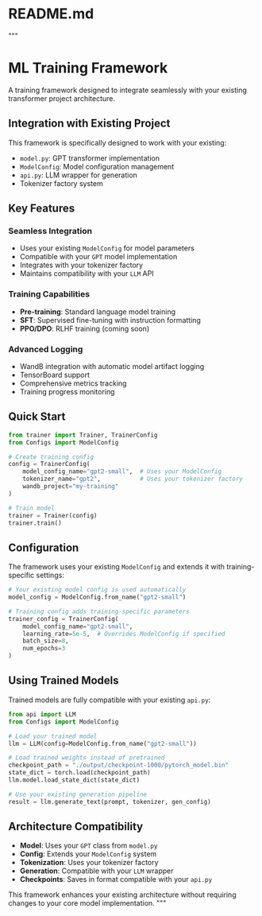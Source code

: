 
# README.md
"""
# ML Training Framework

A training framework designed to integrate seamlessly with your existing transformer project architecture.

## Integration with Existing Project

This framework is specifically designed to work with your existing:
- `model.py`: GPT transformer implementation
- `ModelConfig`: Model configuration management  
- `api.py`: LLM wrapper for generation
- Tokenizer factory system

## Key Features

### Seamless Integration
- Uses your existing `ModelConfig` for model parameters
- Compatible with your `GPT` model implementation
- Integrates with your tokenizer factory
- Maintains compatibility with your `LLM` API

### Training Capabilities
- **Pre-training**: Standard language model training
- **SFT**: Supervised fine-tuning with instruction formatting
- **PPO/DPO**: RLHF training (coming soon)

### Advanced Logging
- WandB integration with automatic model artifact logging
- TensorBoard support
- Comprehensive metrics tracking
- Training progress monitoring

## Quick Start

```python
from trainer import Trainer, TrainerConfig
from Configs import ModelConfig

# Create training config
config = TrainerConfig(
    model_config_name="gpt2-small",  # Uses your ModelConfig
    tokenizer_name="gpt2",           # Uses your tokenizer factory
    wandb_project="my-training"
)

# Train model
trainer = Trainer(config)
trainer.train()
```

## Configuration

The framework uses your existing `ModelConfig` and extends it with training-specific settings:

```python
# Your existing model config is used automatically
model_config = ModelConfig.from_name("gpt2-small")

# Training config adds training-specific parameters
trainer_config = TrainerConfig(
    model_config_name="gpt2-small",
    learning_rate=5e-5,  # Overrides ModelConfig if specified
    batch_size=8,
    num_epochs=3
)
```

## Using Trained Models

Trained models are fully compatible with your existing `api.py`:

```python
from api import LLM
from Configs import ModelConfig

# Load your trained model
llm = LLM(config=ModelConfig.from_name("gpt2-small"))

# Load trained weights instead of pretrained
checkpoint_path = "./output/checkpoint-1000/pytorch_model.bin"
state_dict = torch.load(checkpoint_path)
llm.model.load_state_dict(state_dict)

# Use your existing generation pipeline
result = llm.generate_text(prompt, tokenizer, gen_config)
```

## Architecture Compatibility

- **Model**: Uses your `GPT` class from `model.py`
- **Config**: Extends your `ModelConfig` system
- **Tokenization**: Uses your tokenizer factory
- **Generation**: Compatible with your `LLM` wrapper
- **Checkpoints**: Saves in format compatible with your `api.py`

This framework enhances your existing architecture without requiring changes to your core model implementation.
"""